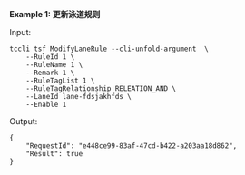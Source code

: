 **Example 1: 更新泳道规则**



Input: 

```
tccli tsf ModifyLaneRule --cli-unfold-argument  \
    --RuleId 1 \
    --RuleName 1 \
    --Remark 1 \
    --RuleTagList 1 \
    --RuleTagRelationship RELEATION_AND \
    --LaneId lane-fdsjakhfds \
    --Enable 1
```

Output: 
```
{
    "RequestId": "e448ce99-83af-47cd-b422-a203aa18d862",
    "Result": true
}
```

